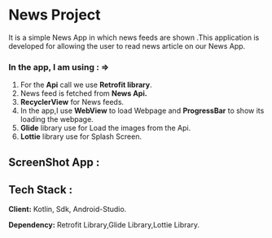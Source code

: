 # News Project
It is a simple News App in which news feeds are shown .This application is developed for allowing
the user to read news article on our News App.

### In the app, I am using : =>

1. For the **Api** call we use **Retrofit library**.
2. News feed is fetched from **News Api.**
3. **RecyclerView** for News feeds.
4. In the app,I use **WebView** to load Webpage and **ProgressBar** to show its loading the webpage.
5. **Glide** library use for Load the images from the Api.
6. **Lottie** library use for Splash Screen.

## ScreenShot App :


## Tech Stack :
**Client:** Kotlin, Sdk, Android-Studio.

**Dependency:** Retrofit Library,Glide Library,Lottie Library. 
